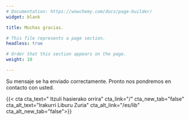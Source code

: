 ```yaml
---
# Documentation: https://wowchemy.com/docs/page-builder/
widget: blank

title: Muchas gracias.

# This file represents a page section.
headless: true

# Order that this section appears on the page.
weight: 10

---
```


Su mensaje se ha enviado correctamente. Pronto nos pondremos en contacto con usted.

{{< cta cta_text="<i class='fas fa-home'></i> Itzuli hasierako orrira" cta_link="/" cta_new_tab="false" cta_alt_text="Irakurri Liburu Zuria" cta_alt_link="/es/lib" cta_alt_new_tab="false">}}
